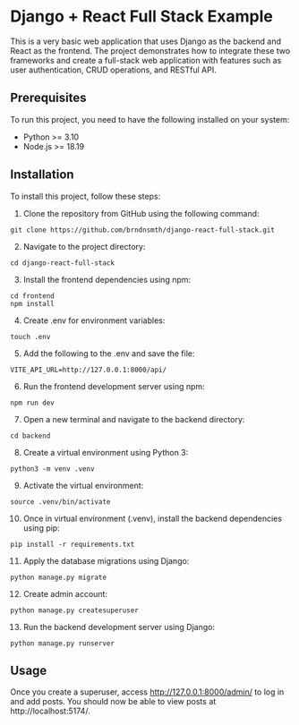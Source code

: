 # Django + React Full Stack Example

This is a very basic web application that uses Django as the backend and React as the frontend. The project demonstrates how to integrate these two frameworks and create a full-stack web application with features such as user authentication, CRUD operations, and RESTful API.

## Prerequisites

To run this project, you need to have the following installed on your system:

- Python >= 3.10
- Node.js >= 18.19

## Installation

To install this project, follow these steps:

1. Clone the repository from GitHub using the following command:

```
git clone https://github.com/brndnsmth/django-react-full-stack.git
```

2. Navigate to the project directory:

```
cd django-react-full-stack
```

3. Install the frontend dependencies using npm:

```
cd frontend
npm install
```

4. Create .env for environment variables:

```
touch .env
```

5. Add the following to the .env and save the file:

```
VITE_API_URL=http://127.0.0.1:8000/api/
```

6. Run the frontend development server using npm:

```
npm run dev
```

7. Open a new terminal and navigate to the backend directory:

```
cd backend
```

8. Create a virtual environment using Python 3:

```
python3 -m venv .venv
```

9. Activate the virtual environment:

```
source .venv/bin/activate
```

10. Once in virtual environment (.venv), install the backend dependencies using pip:

```
pip install -r requirements.txt
```

11. Apply the database migrations using Django:

```
python manage.py migrate
```

12. Create admin account:

```
python manage.py createsuperuser
```

13. Run the backend development server using Django:

```
python manage.py runserver
```

## Usage

Once you create a superuser, access http://127.0.0.1:8000/admin/ to log in and add posts. You should now be able to view posts at http://localhost:5174/.